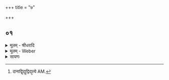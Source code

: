 +++
title = "७"

+++


## ०१
<details><summary>मूलम् - श्रीधरादि</summary>

व्विद्युद्ब्रह्मे᳘त्याहुः॥  
(र्व्वि) व्विदा᳘नाद्विद्युद्वि᳘द्यत्येनᳫँ᳭ स᳘र्व्वस्मात्पाप्म᳘नो य᳘ ऽएवम्वे᳘द व्विद्युद्ब्रह्मे᳘ति व्विद्यु᳘द्ध्येव ब्ब्र᳘ह्म॥
</details>
<details><summary>मूलम् - Weber</summary>

विद्युद्ब्रह्मे᳘त्याहुः॥  
विदा᳘नाद्विद्युद्वि᳘द्यत्येनᳫं [^wbr_1] स᳘र्वस्मात्पाप्म᳘नो य᳘ एवं वे᳘द विद्युद्ब्रह्मे᳘ति विद्युॗद्ध्येव ब्र᳘ह्म॥  

[^wbr_1]: दानाद्वि᳘द्युद्विद्य᳘त्ये AM.
</details>

<details><summary>सायणः</summary>

…
</details>

